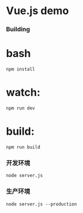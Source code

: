 # Vue.js demo 

### Building

# bash
```
npm install
```

# watch:
```
npm run dev
```

# build:
```
npm run build
```

### 开发环境
```
node server.js
```

### 生产环境
```
node server.js --production
```

